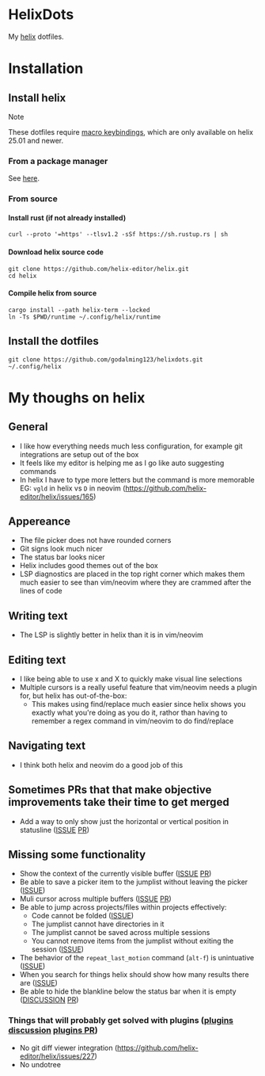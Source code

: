 # HelixDots

My [helix](https://github.com/helix-editor/helix) dotfiles.

# Installation

## Install helix

> [!NOTE]
> These dotfiles require [macro keybindings](https://helix-editor.com/news/release-25-01-highlights/#macro-keybindings), which are only available on helix 25.01 and newer.

### From a package manager

See [here](https://docs.helix-editor.com/package-managers.html).

### From source

#### Install rust (if not already installed)

```
curl --proto '=https' --tlsv1.2 -sSf https://sh.rustup.rs | sh
```

#### Download helix source code

```
git clone https://github.com/helix-editor/helix.git
cd helix
```

#### Compile helix from source

```
cargo install --path helix-term --locked
ln -Ts $PWD/runtime ~/.config/helix/runtime
```

## Install the dotfiles

```
git clone https://github.com/godalming123/helixdots.git ~/.config/helix
```

# My thoughs on helix

## General

- I like how everything needs much less configuration, for example git integrations are setup out of the box
- It feels like my editor is helping me as I go like auto suggesting commands
- In helix I have to type more letters but the command is more memorable EG: `vgld` in helix vs `D` in neovim (https://github.com/helix-editor/helix/issues/165)

## Appereance

- The file picker does not have rounded corners
- Git signs look much nicer
- The status bar looks nicer
- Helix includes good themes out of the box
- LSP diagnostics are placed in the top right corner which makes them much easier to see than vim/neovim where they are crammed after the lines of code

## Writing text

- The LSP is slightly better in helix than it is in vim/neovim

## Editing text

- I like being able to use x and X to quickly make visual line selections
- Multiple cursors is a really useful feature that vim/neovim needs a plugin for, but helix has out-of-the-box:
  - This makes using find/replace much easier since helix shows you exactly what you're doing as you do it, rathor than having to remember a regex command in vim/neovim to do find/replace

## Navigating text

- I think both helix and neovim do a good job of this

## Sometimes PRs that that make objective improvements take their time to get merged

- Add a way to only show just the horizontal or vertical position in statusline ([ISSUE](https://github.com/helix-editor/helix/discussions/10282) [PR](https://github.com/helix-editor/helix/pull/10883))

## Missing some functionality

- Show the context of the currently visible buffer ([ISSUE](https://github.com/helix-editor/helix/issues/396) [PR](https://github.com/helix-editor/helix/pull/6118))
- Be able to save a picker item to the jumplist without leaving the picker ([ISSUE](https://github.com/helix-editor/helix/issues/12822))
- Muli cursor across multiple buffers ([ISSUE](https://github.com/helix-editor/helix/issues/4335) [PR](https://github.com/helix-editor/helix/pull/4381#issuecomment-1382831419))
- Be able to jump across projects/files within projects effectively:
  - Code cannot be folded ([ISSUE](https://github.com/helix-editor/helix/issues/1840))
  - The jumplist cannot have directories in it
  - The jumplist cannot be saved across multiple sessions
  - You cannot remove items from the jumplist without exiting the session ([ISSUE](https://github.com/helix-editor/helix/issues/4757))
- The behavior of the `repeat_last_motion` command (`alt-f`) is unintuative ([ISSUE](https://github.com/helix-editor/helix/issues/8761#issuecomment-1803145453))
- When you search for things helix should show how many results there are ([ISSUE](https://github.com/helix-editor/helix/issues/2811))
- Be able to hide the blankline below the status bar when it is empty ([DISCUSSION](https://github.com/helix-editor/helix/discussions/10818) [PR](https://github.com/helix-editor/helix/pull/12204))

### Things that will probably get solved with plugins ([plugins discussion](https://github.com/helix-editor/helix/discussions/3806) [plugins PR](https://github.com/helix-editor/helix/pull/8675))

- No git diff viewer integration (https://github.com/helix-editor/helix/issues/227)
- No undotree
